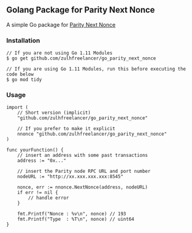 ## Golang Package for Parity Next Nonce

A simple Go package for [Parity Next Nonce](https://wiki.parity.io/JSONRPC-parity-module#parity_nextnonce)

### Installation

```
// If you are not using Go 1.11 Modules
$ go get github.com/zulhfreelancer/go_parity_next_nonce

// If you are using Go 1.11 Modules, run this before executing the code below
$ go mod tidy
```

### Usage

```
import (
	// Short version (implicit)
	"github.com/zulhfreelancer/go_parity_next_nonce"

	// If you prefer to make it explicit
	nnonce "github.com/zulhfreelancer/go_parity_next_nonce"
)

func yourFunction() {
	// insert an address with some past transactions
	address := "0x..."

	// insert the Parity node RPC URL and port number
	nodeURL := "http://xx.xxx.xxx.xxx:8545"

	nonce, err := nnonce.NextNonce(address, nodeURL)
	if err != nil {
		// handle error
	}

	fmt.Printf("Nonce : %v\n", nonce) // 193
	fmt.Printf("Type  : %T\n", nonce) // uint64
}
```
